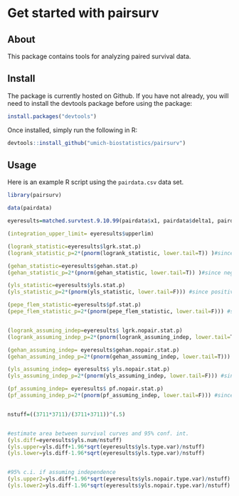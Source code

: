 Get started with pairsurv
================

## About

This package contains tools for analyzing paired survival data.

## Install

The package is currently hosted on Github. If you have not already, you
will need to install the devtools package before using the package:

``` r
install.packages("devtools")
```

Once installed, simply run the following in R:

``` r
devtools::install_github("umich-biostatistics/pairsurv")
```

## Usage

Here is an example R script using the `pairdata.csv` data set.

``` r
library(pairsurv)

data(pairdata)

eyeresults=matched.survtest.9.10.99(pairdata$x1, pairdata$delta1, pairdata$x2, pairdata$delta2, 3711)

(integration_upper_limit= eyeresults$upperlim)

(logrank_statistic=eyeresults$lgrk.stat.p)
(logrank_statistic_p=2*(pnorm(logrank_statistic, lower.tail=T)) )#since negative statistic

(gehan_statistic=eyeresults$gehan.stat.p)
(gehan_statistic_p=2*(pnorm(gehan_statistic, lower.tail=T)) )#since negative statistic

(yls_statistic=eyeresults$yls.stat.p)
(yls_statistic_p=2*(pnorm(yls_statistic, lower.tail=F))) #since positive statistic

(pepe_flem_statistic=eyeresults$pf.stat.p)
(pepe_flem_statistic_p=2*(pnorm(pepe_flem_statistic, lower.tail=F))) #since positive statistic


(logrank_assuming_indep=eyeresults$ lgrk.nopair.stat.p)
(logrank_assuming_indep_p=2*(pnorm(logrank_assuming_indep, lower.tail=T)) )#since negative statistic

(gehan_assuming_indep= eyeresults$gehan.nopair.stat.p)
(gehan_assuming_indep_p=2*(pnorm(gehan_assuming_indep, lower.tail=T))) #since negative statistic

(yls_assuming_indep= eyeresults$ yls.nopair.stat.p)
(yls_assuming_indep_p=2*(pnorm(yls_assuming_indep, lower.tail=F))) #since positive statistic

(pf_assuming_indep= eyeresults$ pf.nopair.stat.p)
(pf_assuming_indep_p=2*(pnorm(pf_assuming_indep, lower.tail=F))) #since positive statistic


nstuff=((3711*3711)/(3711+3711))^(.5)


#estimate area between survival curves and 95% conf. int.
(yls.diff=eyeresults$yls.num/nstuff)
(yls.upper=yls.diff+1.96*sqrt(eyeresults$yls.type.var)/nstuff)
(yls.lower=yls.diff-1.96*sqrt(eyeresults$yls.type.var)/nstuff)


#95% c.i. if assuming independence
(yls.upper2=yls.diff+1.96*sqrt(eyeresults$yls.nopair.type.var)/nstuff)
(yls.lower2=yls.diff-1.96*sqrt(eyeresults$yls.nopair.type.var)/nstuff)
```
